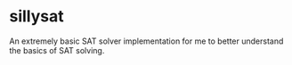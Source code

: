sillysat
========

An extremely basic SAT solver implementation for me to better understand the basics of SAT solving.
